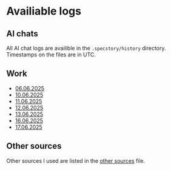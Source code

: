 # Availiable logs

## AI chats

All AI chat logs are availible in the `.specstory/history` directory.
Timestamps on the files are in UTC.

## Work

- [06.06.2025](/logs/work/2025-06-06.md)
- [10.06.2025](/logs/work/2025-06-10.md)
- [11.06.2025](/logs/work/2025-06-11.md)
- [12.06.2025](/logs/work/2025-06-12.md)
- [13.06.2025](/logs/work/2025-06-13.md)
- [16.06.2025](/logs/work/2025-06-16.md)
- [17.06.2025](/logs/work/2025-06-17.md)

## Other sources

Other sources I used are listed in the [other sources](/logs/other/otherSources.md) file.
